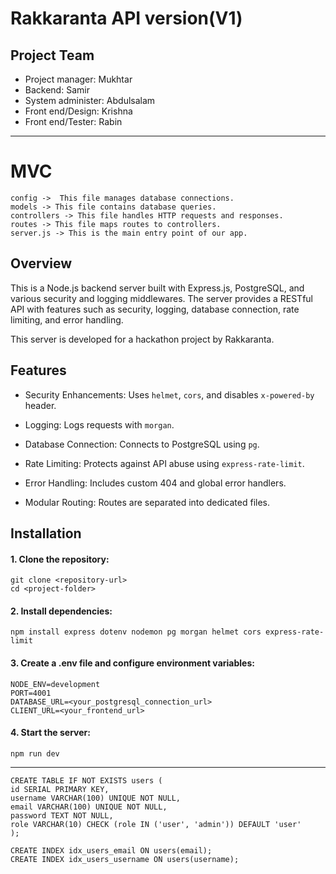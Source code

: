 # Rakkaranta API version(V1)

## **Project Team**

- Project manager: Mukhtar
- Backend: Samir
- System administer: Abdulsalam
- Front end/Design: Krishna
- Front end/Tester: Rabin

---

# MVC

```
config ->  This file manages database connections.
models -> This file contains database queries.
controllers -> This file handles HTTP requests and responses.
routes -> This file maps routes to controllers.
server.js -> This is the main entry point of our app.
```

## **Overview**

This is a Node.js backend server built with Express.js, PostgreSQL, and various security and logging middlewares. The server provides a RESTful API with features such as security, logging, database connection, rate limiting, and error handling.

This server is developed for a hackathon project by Rakkaranta.

## Features

- Security Enhancements: Uses `helmet`, `cors`, and disables `x-powered-by` header.

- Logging: Logs requests with `morgan`.

- Database Connection: Connects to PostgreSQL using `pg`.

- Rate Limiting: Protects against API abuse using `express-rate-limit`.

- Error Handling: Includes custom 404 and global error handlers.

- Modular Routing: Routes are separated into dedicated files.

## Installation

#### 1. Clone the repository:

```
git clone <repository-url>
cd <project-folder>
```

#### 2. Install dependencies:

```
npm install express dotenv nodemon pg morgan helmet cors express-rate-limit
```

#### 3. Create a .env file and configure environment variables:

```
NODE_ENV=development
PORT=4001
DATABASE_URL=<your_postgresql_connection_url>
CLIENT_URL=<your_frontend_url>
```

#### 4. Start the server:

```
npm run dev
```

---

```
CREATE TABLE IF NOT EXISTS users (
id SERIAL PRIMARY KEY,
username VARCHAR(100) UNIQUE NOT NULL,
email VARCHAR(100) UNIQUE NOT NULL,
password TEXT NOT NULL,
role VARCHAR(10) CHECK (role IN ('user', 'admin')) DEFAULT 'user'
);

CREATE INDEX idx_users_email ON users(email);
CREATE INDEX idx_users_username ON users(username);

```
